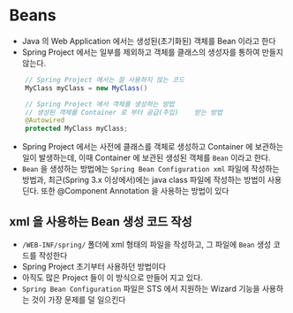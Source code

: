 # Beans
- Java 의 Web Application 에서는 생성된(초기화된) 객체를 Bean 이라고 한다
- Spring Project 에서는 일부를 제외하고 객체를 클래스의 생성자를 통하여 만들지 않는다.
```java
	// Spring Project 에서는 잘 사용하지 않는 코드 
	MyClass myClass = new MyClass()

	// Spring Project 에서 객체를 생성하는 방법
	// 생성된 객체를 Container 로 부터 공급(주입)	받는 방법
	@Autowired
	protected MyClass myClass;

```
- Spring Project 에서는 사전에 클래스를 객체로 생성하고 Container 에 보관하는 일이 발생하는데, 이때 Container 에 보관된 생성된 객체를 `Bean` 이라고 한다.
- `Bean` 을 생성하는 방법에는 `Spring Bean Configuration xml` 파일에 작성하는 방법과, 최근(Spring 3.x 이상에서)에는 java class 파일에 작성하는 방법이 사용딘다. 또한 @Component Annotation 을 사용하는 방법이 있다

## xml 을 사용하는 Bean 생성 코드 작성
- `/WEB-INF/spring/` 폴더에 xml 형태의 파일을 작성하고, 그 파일에 `Bean` 생성 코드를 작성한다
- Spring Project 초기부터 사용하던 방법이다
- 아직도 많은 Project 들이 이 방식으로 만들어 지고 있다.
- `Spring Bean Configuration` 파일은 STS 에서 지원하는 Wizard 기능을 사용하는 것이 가장 문제를 덜 일으킨다
